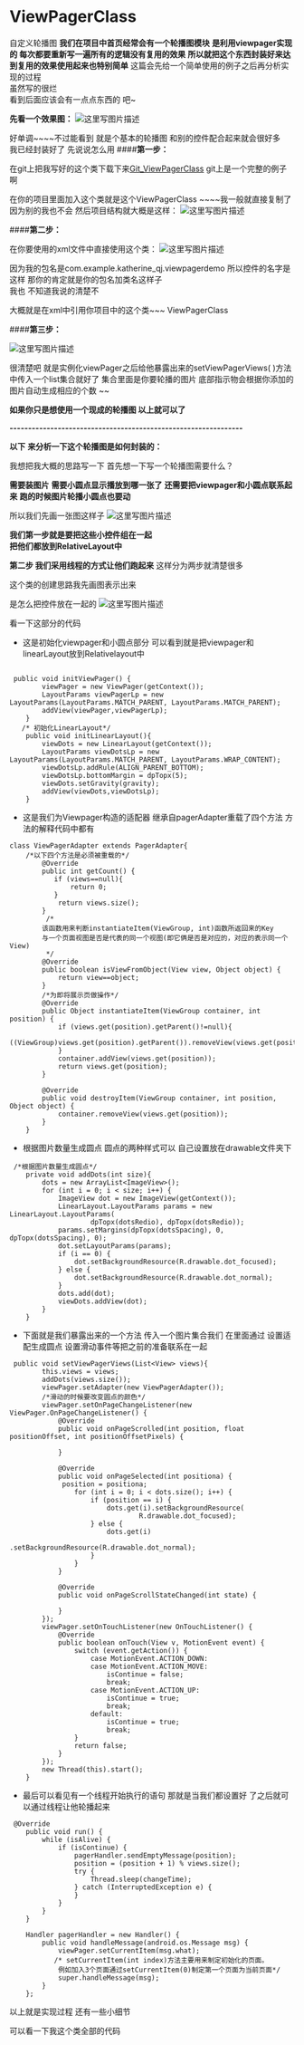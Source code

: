 # ViewPagerClass
自定义轮播图
**我们在项目中首页经常会有一个轮播图模块**
**是利用viewpager实现的 每次都要重新写一遍所有的逻辑没有复用的效果**
**所以就把这个东西封装好来达到复用的效果使用起来也特别简单**
这篇会先给一个简单使用的例子之后再分析实现的过程  
虽然写的很烂  
看到后面应该会有一点点东西的
吧~


**先看一个效果图：**
![这里写图片描述](http://img.blog.csdn.net/20161121131133690)




好单调~~~~不过能看到
就是个基本的轮播图
和别的控件配合起来就会很好多     
我已经封装好了
先说说怎么用
####**第一步：**


在git上把我写好的这个类下载下来[Git_ViewPagerClass](https://github.com/katherineqj/ViewPagerClass)
git上是一个完整的例子啊



在你的项目里面加入这个类就是这个ViewPagerClass ~~~~我一般就直接复制了因为别的我也不会 
然后项目结构就大概是这样：
![这里写图片描述](http://img.blog.csdn.net/20161121131818816)

####**第二步：**



在你要使用的xml文件中直接使用这个类：
![这里写图片描述](http://img.blog.csdn.net/20161121131932255)


因为我的包名是com.example.katherine_qj.viewpagerdemo
所以控件的名字是这样 
那你的肯定就是你的包名加类名这样子  
我也
不知道我说的清楚不 

大概就是在xml中引用你项目中的这个类~~~
ViewPagerClass


####**第三步：**


![这里写图片描述](http://img.blog.csdn.net/20161121132425570)

很清楚吧 
就是实例化viewPager之后给他暴露出来的setViewPagerViews( )方法中传入一个list集合就好了 
集合里面是你要轮播的图片 底部指示物会根据你添加的图片自动生成相应的个数
~~

**如果你只是想使用一个现成的轮播图 以上就可以了**


**---------------------------------------------------------------**







**以下** 
**来分析一下这个轮播图是如何封装的：**

我想把我大概的思路写一下
首先想一下写一个轮播图需要什么？

**需要装图片** 
**需要小圆点显示播放到哪一张了**
**还需要把viewpager和小圆点联系起来**
**跑的时候图片轮播小圆点也要动**



所以我们先画一张图这样子
![这里写图片描述](http://img.blog.csdn.net/20161121134819435)

**我们第一步就是要把这些小控件组在一起**   
**把他们都放到RelativeLayout中**

**第二步 我们采用线程的方式让他们跑起来**
这样分为两步就清楚很多




这个类的创建思路我先画图表示出来 


是怎么把控件放在一起的
![这里写图片描述](http://img.blog.csdn.net/20161121140444933)


看一下这部分的代码

 - 这是初始化viewpager和小圆点部分  可以看到就是把viewpager和linearLayout放到Relativelayout中

```

 public void initViewPager() {
        viewPager = new ViewPager(getContext());
        LayoutParams viewPagerLp = new LayoutParams(LayoutParams.MATCH_PARENT, LayoutParams.MATCH_PARENT);
        addView(viewPager,viewPagerLp);
    }
   /* 初始化LinearLayout*/
    public void initLinearLayout(){
        viewDots = new LinearLayout(getContext());
        LayoutParams viewDotsLp = new LayoutParams(LayoutParams.MATCH_PARENT, LayoutParams.WRAP_CONTENT);
        viewDotsLp.addRule(ALIGN_PARENT_BOTTOM);
        viewDotsLp.bottomMargin = dpTopx(5);
        viewDots.setGravity(gravity);
        addView(viewDots,viewDotsLp);
    }
```
 - 这是我们为Viewpager构造的适配器 
    继承自pagerAdapter重载了四个方法 方法的解释代码中都有
    
```
class ViewPagerAdapter extends PagerAdapter{
    /*以下四个方法是必须被重载的*/
        @Override
        public int getCount() {
           if (views==null){
               return 0;
           }
            return views.size();
        }
         /*
        该函数用来判断instantiateItem(ViewGroup, int)函数所返回来的Key
        与一个页面视图是否是代表的同一个视图(即它俩是否是对应的，对应的表示同一个View)
         */
        @Override
        public boolean isViewFromObject(View view, Object object) {
            return view==object;
        }
        /*为即将展示页做操作*/
        @Override
        public Object instantiateItem(ViewGroup container, int position) {
            if (views.get(position).getParent()!=null){
                ((ViewGroup)views.get(position).getParent()).removeView(views.get(position));
            }
            container.addView(views.get(position));
            return views.get(position);
        }

        @Override
        public void destroyItem(ViewGroup container, int position, Object object) {
            container.removeView(views.get(position));
        }
    }
```

 - 根据图片数量生成圆点  圆点的两种样式可以 自己设置放在drawable文件夹下

```
 /*根据图片数量生成圆点*/
    private void addDots(int size){
        dots = new ArrayList<ImageView>();
        for (int i = 0; i < size; i++) {
            ImageView dot = new ImageView(getContext());
            LinearLayout.LayoutParams params = new LinearLayout.LayoutParams(
                    dpTopx(dotsRedio), dpTopx(dotsRedio));
            params.setMargins(dpTopx(dotsSpacing), 0, dpTopx(dotsSpacing), 0);
            dot.setLayoutParams(params);
            if (i == 0) {
                dot.setBackgroundResource(R.drawable.dot_focused);
            } else {
                dot.setBackgroundResource(R.drawable.dot_normal);
            }
            dots.add(dot);
            viewDots.addView(dot);
        }
    }
```

 - 下面就是我们暴露出来的一个方法  传入一个图片集合我们 在里面通过 设置适配生成圆点  设置滑动事件等把之前的准备联系在一起

```
 public void setViewPagerViews(List<View> views){
        this.views = views;
        addDots(views.size());
        viewPager.setAdapter(new ViewPagerAdapter());
        /*滑动的时候要改变圆点的颜色*/
        viewPager.setOnPageChangeListener(new ViewPager.OnPageChangeListener() {
            @Override
            public void onPageScrolled(int position, float positionOffset, int positionOffsetPixels) {

            }

            @Override
            public void onPageSelected(int positiona) {
             position = positiona;
                for (int i = 0; i < dots.size(); i++) {
                    if (position == i) {
                        dots.get(i).setBackgroundResource(
                                R.drawable.dot_focused);
                    } else {
                        dots.get(i)
                                .setBackgroundResource(R.drawable.dot_normal);
                    }
                }
            }

            @Override
            public void onPageScrollStateChanged(int state) {

            }
        });
        viewPager.setOnTouchListener(new OnTouchListener() {
            @Override
            public boolean onTouch(View v, MotionEvent event) {
                switch (event.getAction()) {
                    case MotionEvent.ACTION_DOWN:
                    case MotionEvent.ACTION_MOVE:
                        isContinue = false;
                        break;
                    case MotionEvent.ACTION_UP:
                        isContinue = true;
                        break;
                    default:
                        isContinue = true;
                        break;
                }
                return false;
            }
        });
        new Thread(this).start();
    }
```

 - 最后可以看见有一个线程开始执行的语句  那就是当我们都设置好 了之后就可以通过线程让他轮播起来

```
 @Override
    public void run() {
        while (isAlive) {
            if (isContinue) {
                pagerHandler.sendEmptyMessage(position);
                position = (position + 1) % views.size();
                try {
                    Thread.sleep(changeTime);
                } catch (InterruptedException e) {
                }
            }
        }
    }

    Handler pagerHandler = new Handler() {
        public void handleMessage(android.os.Message msg) {
            viewPager.setCurrentItem(msg.what);
           /* setCurrentItem(int index)方法主要用来制定初始化的页面。
            例如加入3个页面通过setCurrentItem(0)制定第一个页面为当前页面*/
            super.handleMessage(msg);
        }
    };
```


以上就是实现过程 
还有一些小细节 

可以看一下我这个类全部的代码

